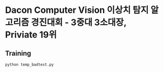 # Dacon Computer Vision 이상치 탐지 알고리즘 경진대회 - 3중대 3소대장, Priviate 19위

## Training

``` python temp_badtest.py ```
